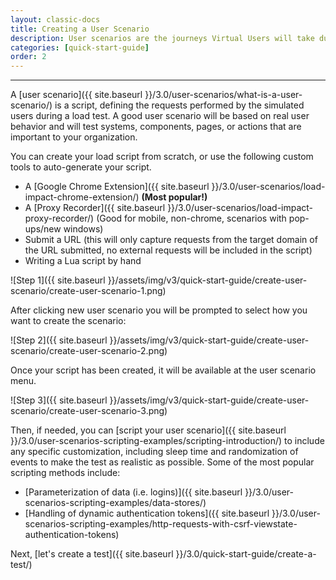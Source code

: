 ```yaml
---
layout: classic-docs
title: Creating a User Scenario
description: User scenarios are the journeys Virtual Users will take during a load test.  They are limited programming environments which allow you to do programmatic things.  They are expressed in Lua code.
categories: [quick-start-guide]
order: 2
---
```


***

A [user scenario]({{ site.baseurl }}/3.0/user-scenarios/what-is-a-user-scenario/) is a script, defining the requests performed by the simulated users during a load test. A good user scenario will be based on real user behavior and will test systems, components, pages, or actions that are important to your organization. 

You can create your load script from scratch, or use the following custom tools to auto-generate your script.
- A [Google Chrome Extension]({{ site.baseurl }}/3.0/user-scenarios/load-impact-chrome-extension/) **(Most popular!)**
- A [Proxy Recorder]({{ site.baseurl }}/3.0/user-scenarios/load-impact-proxy-recorder/) (Good for mobile, non-chrome, scenarios with pop-ups/new windows)
- Submit a URL (this will only capture requests from the target domain of the URL submitted, no external requests will be included in the script)
- Writing a Lua script by hand

![Step 1]({{ site.baseurl }}/assets/img/v3/quick-start-guide/create-user-scenario/create-user-scenario-1.png)


After clicking new user scenario you will be prompted to select how you want to create the scenario:

![Step 2]({{ site.baseurl }}/assets/img/v3/quick-start-guide/create-user-scenario/create-user-scenario-2.png)




Once your script has been created, it will be available at the user scenario menu.

![Step 3]({{ site.baseurl }}/assets/img/v3/quick-start-guide/create-user-scenario/create-user-scenario-3.png)



Then, if needed, you can [script your user scenario]({{ site.baseurl }}/3.0/user-scenarios-scripting-examples/scripting-introduction/) to include any specific customization, including sleep time and randomization of events to make the test as realistic as possible.  Some of the most popular scripting methods include:

- [Parameterization of data (i.e. logins)]({{ site.baseurl }}/3.0/user-scenarios-scripting-examples/data-stores/)
- [Handling of dynamic authentication tokens]({{ site.baseurl }}/3.0/user-scenarios-scripting-examples/http-requests-with-csrf-viewstate-authentication-tokens)



Next, [let's create a test]({{ site.baseurl }}/3.0/quick-start-guide/create-a-test/)
